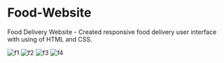 # Food-Website
Food Delivery Website - Created responsive food delivery user interface with using of
HTML and CSS.

![f1](https://github.com/Shubham7906/Food-Website/assets/76210714/34404608-30db-4262-910b-a08adfea60b5)
![f2](https://github.com/Shubham7906/Food-Website/assets/76210714/9b4e9d16-6e48-415b-926f-ed285e1dfa59)
![f3](https://github.com/Shubham7906/Food-Website/assets/76210714/4307ebd4-295a-499d-ad05-316eafa28b79)
![f4](https://github.com/Shubham7906/Food-Website/assets/76210714/70a61226-927b-449a-bd7e-36b2d24cc8ab)
